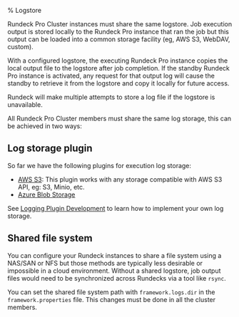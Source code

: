 % Logstore

Rundeck Pro Cluster instances must share the same logstore. Job execution output is stored locally to the Rundeck Pro instance that ran the job but this output can be loaded into a common storage facility (eg, AWS S3, WebDAV, custom).

With a configured logstore, the executing Rundeck Pro instance copies the local output file to the logstore after job completion. If the standby Rundeck Pro instance is activated, any request for that output log will cause the standby to retrieve it from the logstore and copy it locally for future access.

Rundeck will make multiple attempts to store a log file if the logstore is unavailable.

All Rundeck Pro Cluster members must share the same log storage, this can be achieved in two ways:

## Log storage plugin

So far we have the following plugins for execution log storage:

* [AWS S3](s3-log-storage-plugin.html): This plugin works with any storage compatible with AWS S3 API, eg: S3, Minio, etc.
* [Azure Blob Storage](azure-log-storage-plugin.html)

See [Logging Plugin Development](../../../developer/logging-plugin.html) to learn how to implement your own log storage.

## Shared file system

You can configure your Rundeck instances to share a file system using a NAS/SAN or NFS but those methods are typically less desirable or impossible in a cloud environment. Without a shared logstore, job output files would need to be synchronized across Rundecks via a tool like `rsync`.

You can set the shared file system path with `framework.logs.dir` in the `framework.properties` file. This changes must be done in all the cluster members.
